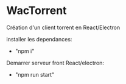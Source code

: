 # WacTorrent
Création d'un client torrent en React/Electron


installer les dependances:
- "npm i"

Demarrer serveur front React/electron:
- "npm run start"
